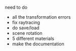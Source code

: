 need to do
- all the transformation errors
- fix raytracing
- do save/load
- scene rotation
- 5 different materials
- make the documentation



